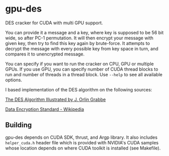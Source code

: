 # gpu-des
DES cracker for CUDA with multi GPU support. 

You can provide it a message and a key, where key is supposed to be 56 bit wide, so after PC-1 permutation. 
It will then encrypt your message with given key, then try to find this key again by brute-force.
It attempts to decrypt the message with every possible key from key space in turn, and compares it to unencrypted message.

You can specify if you want to run the cracker on CPU, GPU or multiple GPUs. If you use GPU, you can specify number of CUDA thread blocks to run and number of threads in a thread block. Use `--help` to see all available options.

I based implementation of the DES algorithm on the following sources:

[The DES Algorithm Illustrated by J. Orlin Grabbe](http://page.math.tu-berlin.de/~kant/teaching/hess/krypto-ws2006/des.htm)

[Data Encryption Standard - Wikipedia](https://en.wikipedia.org/wiki/Data_Encryption_Standard#Description)

## Building
gpu-des depends on CUDA SDK, thrust, and Argp library. 
It also includes `helper_cuda.h` header file which is provided with NVIDIA's CUDA samples whose location depends on where CUDA toolkit is installed (see Makefile).

